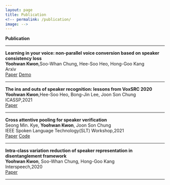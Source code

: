 ```yaml
---
layout: page
title: Publication
<!-- permalink: /publication/
image: -->
---
```


**Publication**

***

**Learning in your voice: non-parallel voice conversion based on speaker consistency loss** <br> **Yoohwan Kwon**,Soo-Whan Chung, Hee-Soo Heo, Hong-Goo Kang <br> Arxiv <br> [Paper](https://arxiv.org/abs/2011.02168) [Demo](https://yoohwankwon.github.io/Learning_in_your_voice/)

***

**The ins and outs of speaker recognition: lessons from VoxSRC 2020** <br> **Yoohwan Kwon**,Hee-Soo Heo, Bong-Jin Lee, Joon Son Chung <br> ICASSP,2021 <br> [Paper](https://arxiv.org/abs/2010.15809)

***

**Cross attentive pooling for speaker verification** <br>  Seong Min. Kye, **Yoohwan Kwon**, Joon Son Chung <br> IEEE Spoken Language Technology(SLT) Workshop,2021 <br> [Paper](https://arxiv.org/abs/2008.05983) [Code](https://github.com/YoohwanKwon/CAP)

***

**Intra-class variation reduction of speaker representation in disentanglement framework** <br>  **Yoohwan Kwon**, Soo-Whan Chung, Hong-Goo Kang <br> Interspeech,2020 <br> [Paper](https://arxiv.org/abs/2008.01348) 

***

